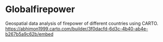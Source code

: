 # Globalfirepower
Geospatial data analysis of firepower of different countries using CARTO.
https://abhimon1999.carto.com/builder/3f0dacfd-6d3c-4b40-ab4e-b267b5a9c62b/embed
